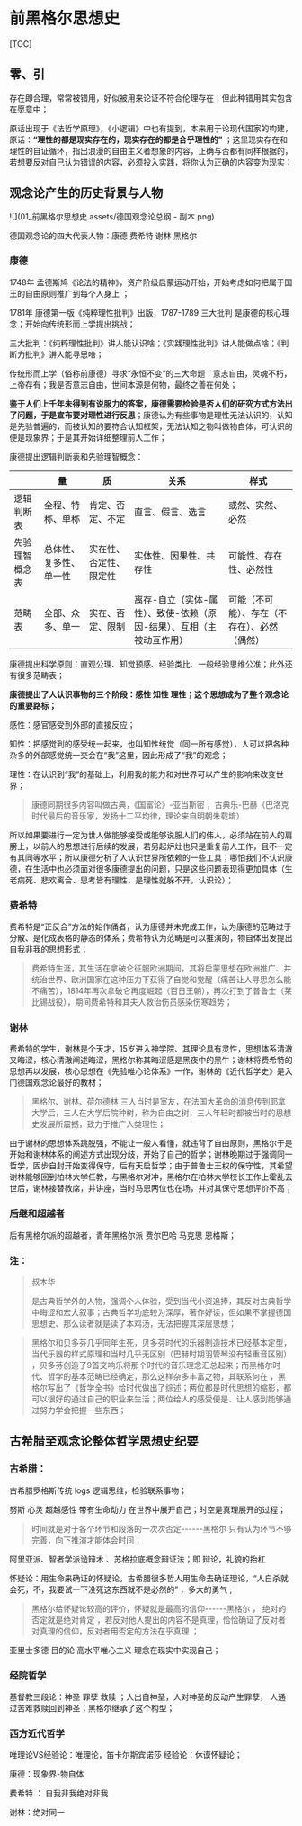 # 前黑格尔思想史

[TOC]

## 零、引

存在即合理，常常被错用，好似被用来论证不符合伦理存在；但此种错用其实包含在愿意中；

原话出现于《法哲学原理》，《小逻辑》中也有提到，本来用于论现代国家的构建，原话：**“理性的都是现实存在的，现实存在的都是合乎理性的”** ；这里现实存在和理性的自证循环，指出浪漫的自由主义者想象的内容，正确与否都有同样根据的，若想要反对自己认为错误的内容，必须投入实践，将你认为正确的内容变为现实；



## 观念论产生的历史背景与人物

![](01_前黑格尔思想史.assets/德国观念论总纲 - 副本.png)

 

德国观念论的四大代表人物：康德 费希特 谢林 黑格尔

### 康德

1748年 孟德斯鸠《论法的精神》，资产阶级启蒙运动开始，开始考虑如何把属于国王的自由原则推广到每个人身上 ；

1781年 康德第一版《纯粹理性批判》出版，1787-1789 三大批判 是康德的核心理念；开始向传统形而上学提出挑战；

三大批判：《纯粹理性批判》讲人能认识啥；《实践理性批判》讲人能做点啥；《判断力批判》讲人能寻思啥；

传统形而上学（俗称前康德）寻求“永恒不变”的三大命题：意志自由，灵魂不朽，上帝存有；我是否意志自由，世间本源是何物，最终之善在何处；

**鉴于人们上千年未得到有说服力的答案，康德需要检验是否人们的研究方式方法出了问题，于是宣布要对理性进行反思**；康德认为有些事物是理性无法认识的，认知是先验普遍的，而被认知的要符合认知框架，无法认知之物叫做物自体，可认识的便是现象界；于是其开始详细整理前人工作；

康德提出逻辑判断表和先验理智概念：

|                | 量                     | 质                     | 关系                                                         | 样式                                         |
| -------------- | ---------------------- | ---------------------- | ------------------------------------------------------------ | -------------------------------------------- |
| 逻辑判断表     | 全程、特称、单称       | 肯定、否定、不定       | 直言、假言、选言                                             | 或然、实然、必然                             |
| 先验理智概念表 | 总体性、复多性、单一性 | 实在性、否定性、限定性 | 实体性、因果性、共存性                                       | 可能性、存在性、必然性                       |
| 范畴表         | 全部、众多、单一       | 实在、否定、限制       | 离存-自立（实体-属性）、致使-依赖（原因-结果）、互相（主被动互作用） | 可能（不可能）、存在（不存在）、必然（偶然） |

康德提出科学原则：直观公理、知觉预感、经验类比、一般经验思维公准；此外还有很多范畴表；

**康德提出了人认识事物的三个阶段：感性 知性 理性；这个思想成为了整个观念论的重要路标；**

感性：感官感受到外部的直接反应；

知性：把感觉到的感受统一起来，也叫知性统觉（同一所有感觉），人可以把各种杂多的外部感觉统一交会在“我”这里，因此形成了“我”的观念；

理性：在认识到“我”的基础上，利用我的能力和对世界可以产生的影响来改变世界；

> 康德同期很多内容叫做古典，《国富论》-亚当斯密 ，古典乐-巴赫（巴洛克时代最后的音乐家，发扬十二平均律，理论来自明朝朱载堉）

所以如果要进行一定为世人做能够接受或能够说服人们的伟人，必须站在前人的肩膀上，以前人的思想进行后续的发展，若另起炉灶也只是重复前人工作，且不一定有其同等水平；所以康德分析了人认识世界所依赖的一些工具；哪怕我们不认识康德，在生活中也必须面对很多康德提出的问题，只是这些问题表现得更加具体（生老病死、悲欢离合、思考皆有理性，是理性就躲不开，认识论）；

### 费希特

费希特是“正反合”方法的始作俑者，认为康德并未完成工作，认为康德的范畴过于分散、是化成表格的静态的体系；费希特认为范畴是可以推演的，物自体出发提出自我非我的思想形式；

> 费希特生涯，其生活在拿破仑征服欧洲期间，其将启蒙思想在欧洲推广、并统治世界、欧洲国家在这种压力下获得了自觉和觉醒（痛苦让人寻思怎么能不痛苦），1814年再次拿破仑再度崛起（百日王朝），再次打到了普鲁士（莱比锡战役），期间费希特和其夫人救治伤员感染伤寒趋势；

### 谢林

费希特的学生，谢林是个天才，15岁进入神学院、其理论具有灵性，思想体系清澈又晦涩，核心清澈阐述晦涩，黑格尔称其晦涩感是黑夜中的黑牛；谢林将费希特的思想再以发展，核心思想在《先验唯心论体系》一作，谢林的《近代哲学史》是入门德国观念论最好的教材；

> 黑格尔、谢林、荷尔德林 三人当时是室友，在法国大革命的消息传到耶拿大学后，三人在大学后院种树，称为自由之树，三人年轻时都被当时的思想史发展所震撼，致力于推广人类理性；

由于谢林的思想体系跳脱强，不能让一般人看懂，就违背了自由原则，黑格尔于是开始和谢林体系的阐述方式出现分歧，开始了自己的哲学；谢林晚期过于强调同一哲学，固步自封开始变得保守，后有天启哲学；由于普鲁士王权的保守性，其希望谢林能够回到柏林大学任教，与黑格尔对冲，黑格尔在柏林大学校长工作上霍乱去世后，谢林接替教席，并讲座，当时马恩两位也在场，并对其保守思想评价不高；



### 后继和超越者

后有黑格尔派的超越者，青年黑格尔派  费尔巴哈 马克思 恩格斯；

### 注：

> 叔本华
>
> 是古典哲学外的人物，强调个人体验，受到当代小资追捧，其反对古典哲学中晦涩和宏大叙事；古典哲学功底较为深厚，著作好读，但如果不掌握德国思想史、那么读者就是读了本鸡汤，无法把握其深层思想；

> 黑格尔和贝多芬几乎同年生死，贝多芬时代的乐器制造技术已经基本定型，当代乐器的样式原理和当时几乎无区别（巴赫时期羽管琴没有轻重音区别） ，贝多芬创造了9首交响乐将那个时代的音乐理念汇总起来；而黑格尔时代、哲学的基本范畴已经确定，那么这样杂多丰富之物，其联系何在 ，黑格尔写出了《哲学全书》给时代做出了综述；两位都是时代思想的缩影，都可以很好的通过自己的职业来生活；两位给人的感受便是、让人感到能够通过努力学会把握一些东西；

## 古希腊至观念论整体哲学思想史纪要

### 古希腊：

古希腊罗格斯传统 logs  逻辑思维，检验联系事物；

努斯 心灵 超越感性 带有生命动力 在世界中展开自己；时空是真理展开的过程；

>  时间就是对于各个环节和段落的一次次否定------黑格尔  只有认为环节不够完善，向下推演才能体会时间；

阿里亚派、智者学派诡辩术 、苏格拉底概念辩证法；即 辩论，礼貌的抬杠

怀疑论：用生命来确证的怀疑论，古希腊很多哲人用生命去确证理论，“人自杀就会死，不，我要试一下没死这东西就不是必然的” ，多大的勇气  ;

> 黑格尔给怀疑论较高的评价，怀疑就是最高的信仰------黑格尔  ，  绝对的否定就是绝对肯定  ，若反对他人提出的内容不是真理，恰恰确证了反对者对真理的信仰，反对者用否定的方法在乎真理 ；

亚里士多德 目的论 高水平唯心主义 理念在现实中实现自己；

### 经院哲学

基督教三段论：神圣 罪孽 救赎 ；人出自神圣，人对神圣的反动产生罪孽， 人通过苦难救赎回到神圣；黑格尔继承了这个构型；

### 西方近代哲学

唯理论VS经验论：唯理论，笛卡尔斯宾诺莎  经验论：休谟怀疑论；

康德：现象界-物自体

费希特 ： 自我非我绝对非我  

谢林：绝对同一













